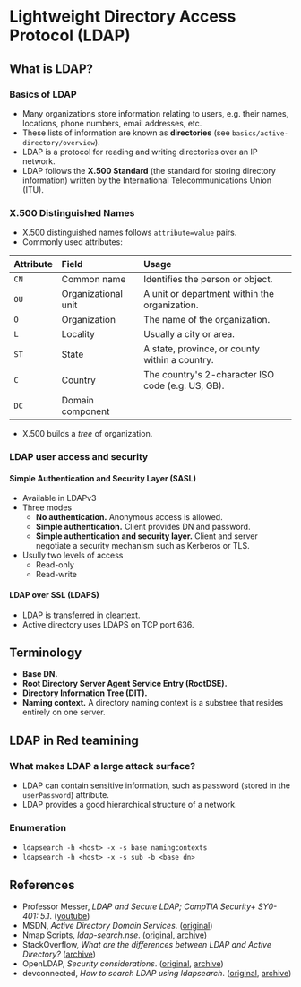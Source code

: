 # Lightweight Directory Access Protocol (LDAP)

## What is LDAP?

### Basics of LDAP
- Many organizations store information relating to users, e.g. their names,
  locations, phone numbers, email addresses, etc.
- These lists of information are known as **directories** (see `basics/active-directory/overview`).
- LDAP is a protocol for reading and writing directories over an IP network.
- LDAP follows the **X.500 Standard** (the standard for storing directory
  information) written by the International Telecommunications Union (ITU).

### X.500 Distinguished Names
- X.500 distinguished names follows `attribute=value` pairs.
- Commonly used attributes:

|Attribute|Field|Usage|
|:--------|:----|:----|
|`CN`|Common name|Identifies the person or object.|
|`OU`|Organizational unit|A unit or department within the organization.|
|`O`|Organization|The name of the organization.|
|`L`|Locality|Usually a city or area.|
|`ST`|State|A state, province, or county within a country.|
|`C`|Country|The country's 2-character ISO code (e.g. US, GB).|
|`DC`|Domain component||

- X.500 builds a _tree_ of organization.

### LDAP user access and security

#### Simple Authentication and Security Layer (SASL) 
- Available in LDAPv3
- Three modes
    - **No authentication.** Anonymous access is allowed.
    - **Simple authentication.** Client provides DN and password.
    - **Simple authentication and security layer.** Client and server
      negotiate a security mechanism such as Kerberos or TLS.
- Usully two levels of access
    - Read-only
    - Read-write

#### LDAP over SSL (LDAPS)
- LDAP is transferred in cleartext.
- Active directory uses LDAPS on TCP port 636.

## Terminology
- **Base DN.**
- **Root Directory Server Agent Service Entry (RootDSE).**
- **Directory Information Tree (DIT).**
- **Naming context.** A directory naming context is a substree that resides entirely on one server.

## LDAP in Red teamining

### What makes LDAP a large attack surface?
- LDAP can contain sensitive information, such as password (stored in the `userPassword`) attribute.
- LDAP provides a good hierarchical structure of a network.

### Enumeration
- `ldapsearch -h <host> -x -s base namingcontexts`
- `ldapsearch -h <host> -x -s sub -b <base dn>`

## References
- Professor Messer, _LDAP and Secure LDAP; CompTIA Security+ SY0-401: 5.1_. ([youtube](https://www.youtube.com/watch?v=5rEA7vRV3VE))
- MSDN, _Active Directory Domain Services_. ([original](https://docs.microsoft.com/en-us/windows/win32/ad/active-directory-domain-services))
- Nmap Scripts, _ldap-search.nse_. ([original](https://svn.nmap.org/nmap/scripts/ldap-search.nse), [archive](https://archive.is/oEm11))
- StackOverflow, _What are the differences between LDAP and Active Directory?_ ([archive](https://archive.is/PShEA))
- OpenLDAP, _Security considerations_. ([original](https://www.openldap.org/doc/admin24/security.html), [archive](https://archive.is/yRcV2))
- devconnected, _How to search LDAP using ldapsearch_. ([original](https://devconnected.com/how-to-search-ldap-using-ldapsearch-examples/), [archive](https://archive.is/F9P0T))